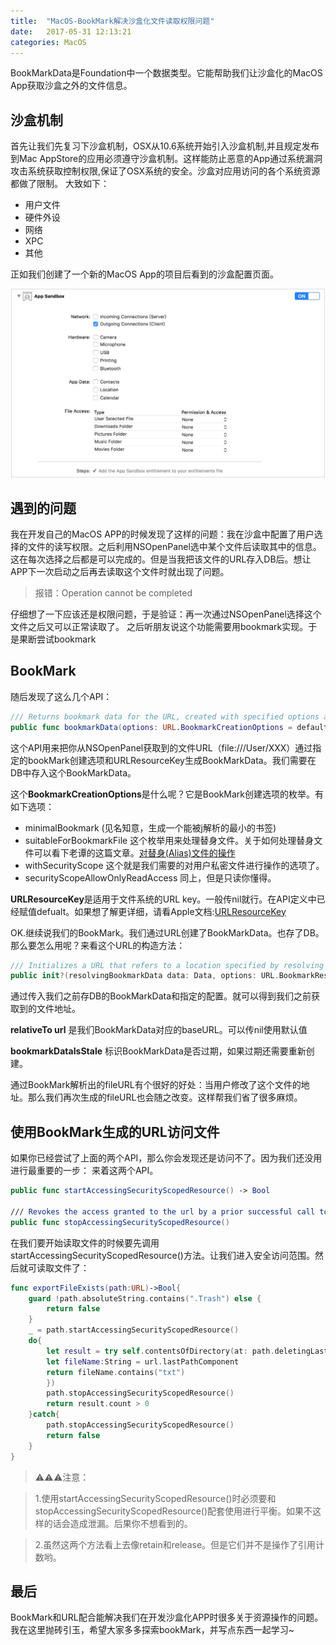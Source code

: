 ```yaml
---
title:  "MacOS-BookMark解决沙盒化文件读取权限问题"
date:   2017-05-31 12:13:21
categories: MacOS 
---
```



BookMarkData是Foundation中一个数据类型。它能帮助我们让沙盒化的MacOS App获取沙盒之外的文件信息。

## 沙盒机制
首先让我们先复习下沙盒机制，OSX从10.6系统开始引入沙盒机制,并且规定发布到Mac AppStore的应用必须遵守沙盒机制。这样能防止恶意的App通过系统漏洞攻击系统获取控制权限,保证了OSX系统的安全。沙盒对应用访问的各个系统资源都做了限制。
大致如下：
* 用户文件
* 硬件外设
* 网络
* XPC
* 其他

正如我们创建了一个新的MacOS App的项目后看到的沙盒配置页面。
<div align="center"><img style="border: 1px solid #dcdcdc" width="500" height="300" src="https://github.com/Khala-wan/Khala-wan.github.io/raw/master/resource/BookMark/0.jpg"/></div>

## 遇到的问题
我在开发自己的MacOS APP的时候发现了这样的问题：我在沙盒中配置了用户选择的文件的读写权限。之后利用NSOpenPanel选中某个文件后读取其中的信息。这在每次选择之后都是可以完成的。但是当我把该文件的URL存入DB后。想让APP下一次启动之后再去读取这个文件时就出现了问题。
>报错：Operation cannot be completed

仔细想了一下应该还是权限问题，于是验证：再一次通过NSOpenPanel选择这个文件之后又可以正常读取了。
之后听朋友说这个功能需要用bookmark实现。于是果断尝试bookmark

## BookMark
随后发现了这么几个API：
``` swift
/// Returns bookmark data for the URL, created with specified options and resource values.
public func bookmarkData(options: URL.BookmarkCreationOptions = default, includingResourceValuesForKeys keys: Set<URLResourceKey>? = default, relativeTo url: URL? = default) throws -> Data
```
这个API用来把你从NSOpenPanel获取到的文件URL（file:///User/XXX）通过指定的bookMark创建选项和URLResourceKey生成BookMarkData。我们需要在DB中存入这个BookMarkData。

这个**BookmarkCreationOptions**是什么呢？它是BookMark创建选项的枚举。有如下选项：

* minimalBookmark 
(见名知意，生成一个能被j解析的最小的书签)
* suitableForBookmarkFile
这个枚举用来处理替身文件。关于如何处理替身文件可以看下老谭的这篇文章。[对替身(Alias)文件的操作](http://www.tanhao.me/pieces/1646.html/)
* withSecurityScope
这个就是我们需要的对用户私密文件进行操作的选项了。
* securityScopeAllowOnlyReadAccess
同上，但是只读你懂得。

**URLResourceKey**是适用于文件系统的URL key。一般传nil就行。在API定义中已经赋值defualt。如果想了解更详细，请看Apple文档:[URLResourceKey](https://developer.apple.com/reference/foundation/urlresourcekey)

OK.继续说我们的BookMark。我们通过URL创建了BookMarkData。也存了DB。那么要怎么用呢？来看这个URL的构造方法：
``` swift
/// Initializes a URL that refers to a location specified by resolving bookmark data.
public init?(resolvingBookmarkData data: Data, options: URL.BookmarkResolutionOptions = default, relativeTo url: URL? = default, bookmarkDataIsStale: inout Bool) throws
``` 
通过传入我们之前存DB的BookMarkData和指定的配置。就可以得到我们之前获取到的文件地址。

**relativeTo url** 是我们BookMarkData对应的baseURL。可以传nil使用默认值

**bookmarkDataIsStale** 标识BookMarkData是否过期，如果过期还需要重新创建。

通过BookMark解析出的fileURL有个很好的好处：当用户修改了这个文件的地址。那么我们再次生成的fileURL也会随之改变。这样帮我们省了很多麻烦。

## 使用BookMark生成的URL访问文件
如果你已经尝试了上面的两个API，那么你会发现还是访问不了。因为我们还没用进行最重要的一步：
来着这两个API。
``` swift
public func startAccessingSecurityScopedResource() -> Bool

/// Revokes the access granted to the url by a prior successful call to startAccessingSecurityScopedResource.
public func stopAccessingSecurityScopedResource()
``` 
在我们要开始读取文件的时候要先调用startAccessingSecurityScopedResource()方法。让我们进入安全访问范围。然后就可读取文件了：
``` swift
func exportFileExists(path:URL)->Bool{
    guard !path.absoluteString.contains(".Trash") else {
        return false
    }
    _ = path.startAccessingSecurityScopedResource()
    do{
        let result = try self.contentsOfDirectory(at: path.deletingLastPathComponent(), includingPropertiesForKeys: nil, options: .skipsHiddenFiles).filter({ (url) -> Bool in
        let fileName:String = url.lastPathComponent
        return fileName.contains("txt")
        })
        path.stopAccessingSecurityScopedResource()
        return result.count > 0
    }catch{
        path.stopAccessingSecurityScopedResource()
        return false
    }
}
``` 
>⚠️⚠️⚠️注意：

>1.使用startAccessingSecurityScopedResource()时必须要和stopAccessingSecurityScopedResource()配套使用进行平衡。如果不这样的话会造成泄漏。后果你不想看到的。

>2.虽然这两个方法看上去像retain和release。但是它们并不是操作了引用计数哟。

## 最后
BookMark和URL配合能解决我们在开发沙盒化APP时很多关于资源操作的问题。我在这里抛砖引玉，希望大家多多探索bookMark，并写点东西一起学习~
